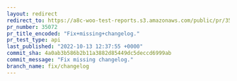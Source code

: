 ```yaml
---
layout: redirect
redirect_to: https://a8c-woo-test-reports.s3.amazonaws.com/public/pr/35072/api/index.html
pr_number: 35072
pr_title_encoded: "Fix+missing+changelog."
pr_test_type: api
last_published: "2022-10-13 12:37:55 +0000"
commit_sha: 4a0ab3b586b2b11a3882d85449dc5deccd6999ab
commit_message: "Fix missing changelog."
branch_name: fix/changelog
---
```

